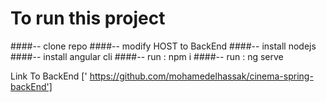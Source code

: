 # To run this project
####-- clone repo
####-- modify HOST to BackEnd
####-- install nodejs
####-- install angular cli
####-- run : npm i 
####-- run : ng serve

 Link To BackEnd
[' https://github.com/mohamedelhassak/cinema-spring-backEnd']

